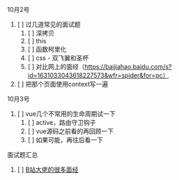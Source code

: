 10月2号

1.  [ ] 过几道常见的面试题
    1.  [ ] 深拷贝
    2.  [ ] this
    3.  [ ] 函数柯里化
    4.  [ ] css - 双飞翼和圣杯
    5.  [ ] 对比网上的面经（https://baijiahao.baidu.com/s?id=1631033043618227573&wfr=spider&for=pc）
2.  [ ] 把那个页面使用context写一遍


10月3号
1.  [ ] vue几个不常用的生命周期试一下
    1.  [ ] active，路由守卫钩子
    2.  [ ] vue源码之前看的再回顾一下
    3.  [ ] 如果可能，再往后看一下



面试题汇总
1.  [ ] [B站大佬的很多面经](https://www.ershicimi.com/p/01b2144418bc9ad00988a878e6c3a2e8)


